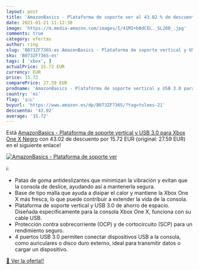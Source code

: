 ```yaml
---
layout: post
title: 'AmazonBasics - Plataforma de soporte ver al 43.02 % de descuento'
date: 2021-01-21 11:12:38
image: 'https://m.media-amazon.com/images/I/41M2+b0dCEL._SL200_.jpg'
comments: true
category: ofertas
author: ring
slug: 'B073ZF736S-es AmazonBasics - Plataforma de soporte vertical y USB 3.0...'
sku: 'B073ZF736S-es'
tags: [ 'xbox', ]
actualPrice: 15.72 EUR
currency: EUR
price: 15.72
comparePrice: 27.59 EUR
prodname: 'AmazonBasics - Plataforma de soporte vertical y USB 3.0 para Xbox One X  Negro'
country: 'es'
flag: '🇪🇸'
buyurl: 'https://www.amazon.es/dp/B073ZF736S/?tag=tolees-21'
descuento: '43.02'
average: '15.72'
---
```


Está [AmazonBasics - Plataforma de soporte vertical y USB 3.0 para Xbox One X  Negro](https://www.amazon.es/dp/B073ZF736S/?tag=tolees-21) con 43.02 de descuento por 15.72 EUR (original: 27.59 EUR) en el siguiente enlace!

[![AmazonBasics - Plataforma de soporte ver](https://m.media-amazon.com/images/I/41M2+b0dCEL._SL200_.jpg)](https://www.amazon.es/dp/B073ZF736S/?tag=tolees-21)

ℹ️:

- Patas de goma antideslizantes que minimizan la vibración y evitan que la consola de deslice, ayudando así a mantenerla segura.
- Base de tipo malla que ayuda a disipar el calor y mantiene la Xbox One X más fresca, lo que puede contribuir a extender la vida de la consola.
- Plataforma de soporte vertical y USB 3.0 de ahorro de espacio. Diseñada específicamente para la consola Xbox One X, funciona con su cable USB.
- Protección contra sobrecorriente (OCP) y de cortocircuito (SCP) para un rendimiento seguro.
- 4 puertos USB 3.0 permiten conectar dispositivos USB a la consola, como auriculares o disco duro externo, ideal para transmitir datos o cargar un dispositivo.

[🛒 Ver la oferta!!](https://www.amazon.es/dp/B073ZF736S/?tag=tolees-21)
